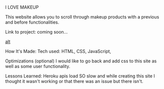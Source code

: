 I LOVE MAKEUP


This website allows you to scroll through makeup products with a previous and before functionalities.

Link to project: coming soon...

[alt](makeupProducts.jpg)


How It's Made:
Tech used: HTML, CSS, JavaScript,

Optimizations
(optional)
I would like to go back and add css to this site as well as some user functionality.

Lessons Learned:
Heroku apis load SO slow and while creating this site I thought it wasn't working or that there was an issue but there isn't.
